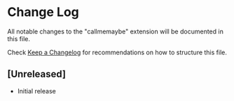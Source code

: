 # Change Log

All notable changes to the "callmemaybe" extension will be documented in this file.

Check [Keep a Changelog](http://keepachangelog.com/) for recommendations on how to structure this file.

## [Unreleased]

- Initial release